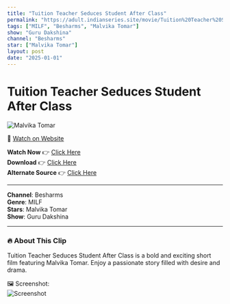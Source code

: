 ```yaml
---
title: "Tuition Teacher Seduces Student After Class"
permalink: "https://adult.indianseries.site/movie/Tuition%20Teacher%20Seduces%20Student%20After%20Class"
tags: ["MILF", "Besharms", "Malvika Tomar"]
show: "Guru Dakshina"
channel: "Besharms"
star: ["Malvika Tomar"]
layout: post
date: "2025-01-01"
---
```


# Tuition Teacher Seduces Student After Class

![Malvika Tomar](https://shorts.desisins.com/wp-content/uploads/2024/02/Malvika-Tomar-Teacher-Guru-Dakshina-DesiSins.com_.jpg)

🔗 [Watch on Website](https://adult.indianseries.site/movie/Tuition%20Teacher%20Seduces%20Student%20After%20Class)

**Watch Now** 👉 [Click Here](https://adult.indianseries.site/movie/Tuition%20Teacher%20Seduces%20Student%20After%20Class)  
**Download** 👉 [Click Here](https://adult.indianseries.site/movie/Tuition%20Teacher%20Seduces%20Student%20After%20Class)  
**Alternate Source** 👉 [Click Here](https://adult.indianseries.site/movie/Tuition%20Teacher%20Seduces%20Student%20After%20Class)

---

**Channel**: Besharms  
**Genre**: MILF  
**Stars**: Malvika Tomar  
**Show**: Guru Dakshina

---

### 🔥 About This Clip

Tuition Teacher Seduces Student After Class is a bold and exciting short film featuring Malvika Tomar. Enjoy a passionate story filled with desire and drama.
 
🖼️ Screenshot:  
![Screenshot](https://shorts.desisins.com/wp-content/uploads/2024/02/Malvika-Tomar-Teacher-Guru-Dakshina-DesiSins.com_.jpg)
